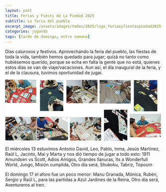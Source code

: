 ```yaml
---
layout: post
title: Ferias y Fiests de La Piedad 2025
subtitle: La feria del pueblo
excerpt_image: /assets/images/todas/2025/logo_feriasyfiestaspiedad2025.jpg
categories: jugando
tags: [tarde de domingo, entre semana]
---
```

Dias calurosos y festivos. Aprovechando la feria del pueblo, las fiestas de toda la vida, también hemos quedado para jugar; quizá no tanto como hubiésemos querido, porque se echa en falta la gente que no está, quienes estos días se van de viaje/vacaciones. Aun así, el día inaugural de la feria, y el de la clausura, tuvimos oportunidad de jugar.

![](/assets/images/todas/2025/popurri_piedad2025.jpg)

El miércoles 13 estuvimos Antonio David, Leo, Pablo, Inma, Jesús Martínez, Raúl L, Jacinto, Mai y Marta y nos dió tiempo de jugar a todo esto: 1911 Amundsen vs Scott, Adios Amigos, Grandes llanuras, Its a Wonderfull World, Jungo, Misión cumplida, Otro día será, Shukoku, Tabriz, Topoum

El domingo 17 el aforo fue un poco menor: Manu Granada, Mónica, Rubén, Sergio y Raúl L, para las partidas a Azul Jardines de la Reina, Otro día será, Aventureros al tren.